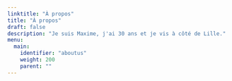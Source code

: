 ```yaml
---
linktitle: "À propos"
title: "À propos"
draft: false
description: "Je suis Maxime, j'ai 30 ans et je vis à côté de Lille."
menu:
  main:
    identifier: "aboutus"
    weight: 200
    parent: ""
---
```

